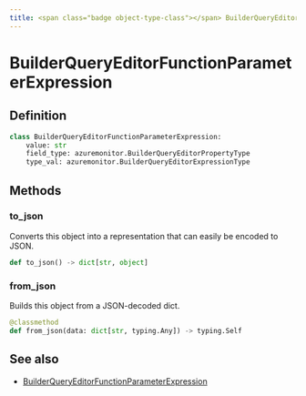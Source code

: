 ```yaml
---
title: <span class="badge object-type-class"></span> BuilderQueryEditorFunctionParameterExpression
---
```

# <span class="badge object-type-class"></span> BuilderQueryEditorFunctionParameterExpression

## Definition

```python
class BuilderQueryEditorFunctionParameterExpression:
    value: str
    field_type: azuremonitor.BuilderQueryEditorPropertyType
    type_val: azuremonitor.BuilderQueryEditorExpressionType
```
## Methods

### <span class="badge object-method"></span> to_json

Converts this object into a representation that can easily be encoded to JSON.

```python
def to_json() -> dict[str, object]
```

### <span class="badge object-method"></span> from_json

Builds this object from a JSON-decoded dict.

```python
@classmethod
def from_json(data: dict[str, typing.Any]) -> typing.Self
```

## See also

 * <span class="badge builder"></span> [BuilderQueryEditorFunctionParameterExpression](./builder-BuilderQueryEditorFunctionParameterExpression.md)
